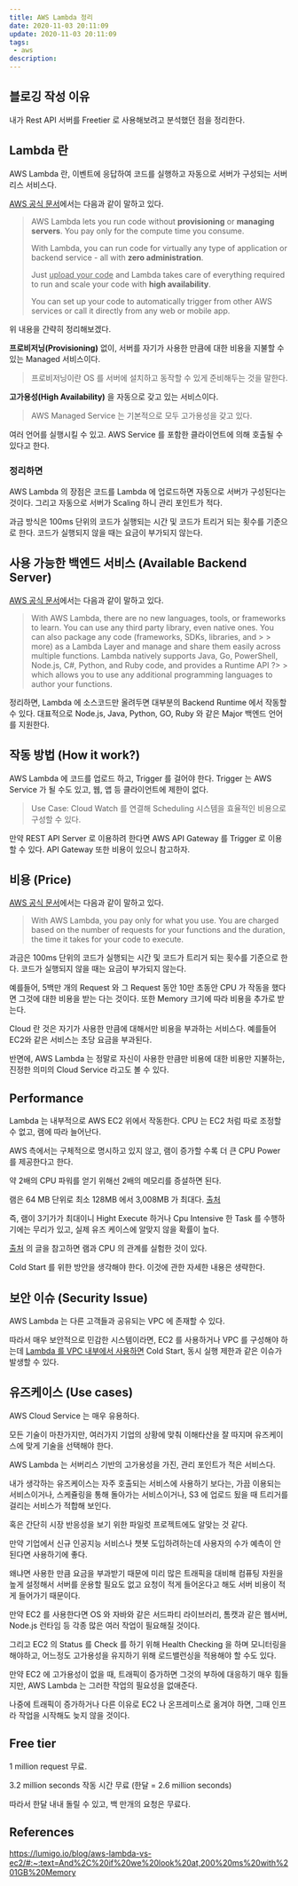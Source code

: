 ```yaml
---
title: AWS Lambda 정리
date: 2020-11-03 20:11:09
update: 2020-11-03 20:11:09
tags:
 - aws
description:
---
```


## 블로깅 작성 이유

내가 Rest API 서버를 Freetier 로 사용해보려고 분석했던 점을 정리한다.

## Lambda 란

AWS Lambda 란, 이벤트에 응답하여 코드를 실행하고 자동으로 서버가 구성되는 서버리스 서비스다.

[AWS 공식 문서](https://aws.amazon.com/lambda/)에서는 다음과 같이 말하고 있다.

> AWS Lambda lets you run code without **provisioning** or **managing servers**. You pay only for the compute time you consume.
>
> With Lambda, you can run code for virtually any type of application or backend service - all with **zero administration**.
>
> Just <u>upload your code</u> and Lambda takes care of everything required to run and scale your code with **high availability**.
>
> You can set up your code to automatically trigger from other AWS services or call it directly from any web or mobile app.

위 내용을 간략히 정리해보겠다.

**프로비저닝(Provisioning)** 없이, 서버를 자기가 사용한 만큼에 대한 비용을 지불할 수 있는 Managed 서비스이다.

> 프로비저닝이란 OS 를 서버에 설치하고 동작할 수 있게 준비해두는 것을 말한다.

**고가용성(High Availability)** 을 자동으로 갖고 있는 서비스이다.

> AWS Managed Service 는 기본적으로 모두 고가용성을 갖고 있다.

여러 언어를 실행시킬 수 있고. AWS Service 를 포함한 클라이언트에 의해 호출될 수 있다고 한다.

### 정리하면

AWS Lambda 의 장점은 코드를 Lambda 에 업로드하면 자동으로 서버가 구성된다는 것이다. 그리고 자동으로 서버가 Scaling 하니 관리 포인트가 적다.

과금 방식은 100ms 단위의 코드가 실행되는 시간 및 코드가 트리거 되는 횟수를 기준으로 한다. 코드가 실행되지 않을 때는 요금이 부가되지 않는다.

## 사용 가능한 백엔드 서비스 (Available Backend Server)

[AWS 공식 문서](https://aws.amazon.com/lambda/features/)에서는 다음과 같이 말하고 있다.

> With AWS Lambda, there are no new languages, tools, or frameworks to learn. You can use any third party library, even native ones. You can also package any code (frameworks, SDKs, libraries, and > > more) as a Lambda Layer and manage and share them easily across multiple functions. Lambda natively supports Java, Go, PowerShell, Node.js, C#, Python, and Ruby code, and provides a Runtime API ?> > which allows you to use any additional programming languages to author your functions.

정리하면, Lambda 에 소스코드만 올려두면 대부분의 Backend Runtime 에서 작동할 수 있다. 대표적으로 Node.js, Java, Python, GO, Ruby 와 같은 Major 백엔드 언어를 지원한다.

## 작동 방법 (How it work?)

AWS Lambda 에 코드를 업로드 하고, Trigger 를 걸어야 한다. Trigger 는 AWS Service 가 될 수도 있고, 웹, 앱 등 클라이언트에 제한이 없다.

> Use Case: Cloud Watch 를 연결해 Scheduling 시스템을 효율적인 비용으로 구성할 수 있다.

만약 REST API Server 로 이용하려 한다면 AWS API Gateway 를 Trigger 로 이용할 수 있다. API Gateway 또한 비용이 있으니 참고하자.

## 비용 (Price)

[AWS 공식 문서](https://aws.amazon.com/lambda/pricing/)에서는 다음과 같이 말하고 있다.

> With AWS Lambda, you pay only for what you use. You are charged based on the number of requests for your functions and the duration, the time it takes for your code to execute.

과금은 100ms 단위의 코드가 실행되는 시간 및 코드가 트리거 되는 횟수를 기준으로 한다. 코드가 실행되지 않을 때는 요금이 부가되지 않는다.

예를들어, 5백만 개의 Request 와 그 Request 동안 10만 초동안 CPU 가 작동을 했다면 그것에 대한 비용을 받는 다는 것이다. 또한 Memory 크기에 따라 비용을 추가로 받는다.

Cloud 란 것은 자기가 사용한 만큼에 대해서만 비용을 부과하는 서비스다. 예를들어 EC2와 같은 서비스는 초당 요금을 부과된다.

반면에, AWS Lambda 는 정말로 자신이 사용한 만큼만 비용에 대한 비용만 지불하는, 진정한 의미의 Cloud Service 라고도 볼 수 있다.

## Performance

Lambda 는 내부적으로 AWS EC2 위에서 작동한다. CPU 는 EC2 처럼 따로 조정할 수 없고, 램에 따라 늘어난다.

AWS 측에서는 구체적으로 명시하고 있지 않고, 램이 증가할 수록 더 큰 CPU Power 를 제공한다고 한다.

약 2배의 CPU 파워를 얻기 위해선 2배의 메모리를 증설하면 된다.

램은 64 MB 단위로 최소 128MB 에서 3,008MB 가 최대다. [출처](https://docs.aws.amazon.com/lambda/latest/dg/gettingstarted-limits.html)

즉, 램이 3기가가 최대이니 Hight Execute 하거나 Cpu Intensive 한 Task 를 수행하기에는 무리가 있고, 실제 유즈 케이스에 알맞지 않을 확률이 높다.

[출처](http://blog.naver.com/teamdable/220928186717) 의 글을 참고하면 램과 CPU 의 관계를 실험한 것이 있다.

Cold Start 를 위한 방안을 생각해야 한다. 이것에 관한 자세한 내용은 생략한다.

## 보안 이슈 (Security Issue)

AWS Lambda 는 다른 고객들과 공유되는 VPC 에 존재할 수 있다.

따라서 매우 보안적으로 민감한 시스템이라면, EC2 를 사용하거나 VPC 를 구성해야 하는데 [Lambda 를 VPC 내부에서 사용하면](https://www.rajeshbhojwani.co.in/2019/04/aws-lambda-best-practices.html) Cold Start, 동시 실행 제한과 같은 이슈가 발생할 수 있다.

## 유즈케이스 (Use cases)

AWS Cloud Service 는 매우 유용하다.

모든 기술이 마찬가지만, 여러가지 기업의 상황에 맞춰 이해타산을 잘 따지며 유즈케이스에 맞게 기술을 선택해야 한다.

AWS Lambda 는 서버리스 기반의 고가용성을 가진, 관리 포인트가 적은 서비스다.

내가 생각하는 유즈케이스는 자주 호출되는 서비스에 사용하기 보다는, 가끔 이용되는 서비스이거나, 스케쥴링을 통해 돌아가는 서비스이거나, S3 에 업로드 됬을 때 트리거를 걸리는 서비스가 적합해 보인다.

혹은 간단히 시장 반응성을 보기 위한 파일럿 프로젝트에도 알맞는 것 같다.

만약 기업에서 신규 인공지능 서비스나 챗봇 도입하려하는데 사용자의 수가 예측이 안 된다면 사용하기에 좋다.

왜냐면 사용한 만큼 요금을 부과받기 때문에 미리 많은 트래픽을 대비해 컴퓨팅 자원을 높게 설정해서 서버를 운용할 필요도 없고 요청이 적게 들어온다고 해도 서버 비용이 적게 들어가기 때문이다.

만약 EC2 를 사용한다면 OS 와 자바와 같은 서드파티 라이브러리, 톰캣과 같은 웹서버, Node.js 런타임 등 각종 많은 여러 작업이 필요해질 것이다.

그리고 EC2 의 Status 를 Check 를 하기 위해 Health Checking 을 하며 모니터링을 해야하고, 어느정도 고가용성을 유지하기 위해 로드밸런싱을 적용해야 할 수도 있다.

만약 EC2 에 고가용성이 없을 때, 트래픽이 증가하면 그것의 부하에 대응하기 매우 힘들지만, AWS Lambda 는 그러한 작업의 필요성을 없애준다.

나중에 트래픽이 증가하거나 다른 이유로 EC2 나 온프레미스로 옮겨야 하면, 그때 인프라 작업을 시작해도 늦지 않을 것이다.

## Free tier

1 million request 무료.

3.2 million seconds 작동 시간 무료 (한달 = 2.6 million seconds)

따라서 한달 내내 돌릴 수 있고, 백 만개의 요청은 무료다.

## References

https://lumigo.io/blog/aws-lambda-vs-ec2/#:~:text=And%2C%20if%20we%20look%20at,200%20ms%20with%201GB%20Memory
